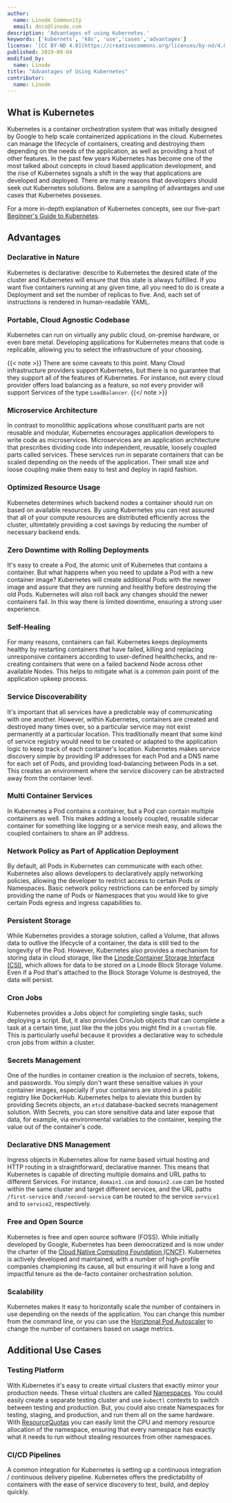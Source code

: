 ```yaml
---
author:
  name: Linode Community
  email: docs@linode.com
description: 'Advantages of using Kubernetes.'
keywords: ['kubernets', 'k8s', 'use','cases','advantages']
license: '[CC BY-ND 4.0](https://creativecommons.org/licenses/by-nd/4.0)'
published: 2019-09-04
modified_by:
  name: Linode
title: "Advantages of Using Kubernetes"
contributor:
  name: Linode
---
```


## What is Kubernetes

Kubernetes is a container orchestration system that was initially designed by Google to help scale containerized applications in the cloud. Kubernetes can manage the lifecycle of containers, creating and destroying them depending on the needs of the application, as well as providing a host of other features. In the past few years Kubernetes has become one of the most talked about concepts in cloud based application development, and the rise of Kubernetes signals a shift in the way that applications are developed and deployed. There are many reasons that developers should seek out Kubernetes solutions. Below are a sampling of advantages and use cases that Kubernetes posseses.

For a more in-depth explanation of Kubernetes concepts, see our five-part [Beginner's Guide to Kubernetes](/docs/applications/containers/kubernetes/beginners-guide-to-kubernetes/).

## Advantages

### Declarative in Nature

Kubernetes is declarative: describe to Kubernetes the desired state of the cluster and Kubernetes will ensure that this state is always fulfilled. If you want five containers running at any given time, all you need to do is create a Deployment and set the number of replicas to five. And, each set of instructions is rendered in human-readable YAML.

### Portable, Cloud Agnostic Codebase

Kubernetes can run on virtually any public cloud, on-premise hardware, or even bare metal. Developing applications for Kubernetes means that code is replicable, allowing you to select the infrastructure of your choosing.

{{< note >}}
There are some caveats to this point. Many Cloud infrastructure providers support Kubernetes, but there is no guarantee that they support all of the features of Kubernetes. For instance, not every cloud provider offers load balancing as a feature, so not every provider will support Services of the type `LoadBalancer`.
{{</ note >}}

### Microservice Architecture

In contrast to monolithic applications whose constituant parts are not reusable and modular, Kubernetes encourages application developers to write code as microservices. Microservices are an application architecture that prescribes dividing code into independent, reusable, loosely coupled parts called services. These services run in separate containers that can be scaled depending on the needs of the application. Their small size and loose coupling make them easy to test and deploy in rapid fashion.

### Optimized Resource Usage

Kubernetes determines which backend nodes a container should run on based on available resources. By using Kubernetes you can rest assured that all of your compute resources are distributed efficiently across the cluster, ultimtately providing a cost savings by reducing the number of necessary backend ends.

### Zero Downtime with Rolling Deployments

It's easy to create a Pod, the atomic unit of Kubernetes that contains a container. But what happens when you need to update a Pod with a new container image? Kubernetes will create additional Pods with the newer image and assure that they are running and healthy before destroying the old Pods. Kubernetes will also roll back any changes should the newer containers fail. In this way there is limited downtime, ensuring a strong user experience.

### Self-Healing

For many reasons, containers can fail. Kubernetes keeps deployments healthy by restarting containers that have failed, killing and replacing unresponsive containers according to user-defined healthchecks, and re-creating containers that were on a failed backend Node across other available Nodes. This helps to mitigate what is a common pain point of the application upkeep process.

### Service Discoverability

It's important that all services have a predictable way of communicating with one another. However, within Kubernetes, containers are created and destroyed many times over, so a particular service may not exist permanently at a particular location. This traditionally meant that some kind of service registry would need to be created or adapted to the application logic to keep track of each container's location. Kubernetes makes service discovery simple by providing IP addresses for each Pod and a DNS name for each set of Pods, and providing load-balancing between Pods in a set. This creates an environment where the service discovery can be abstracted away from the container level.

### Multi Container Services

In Kubernetes a Pod contains a container, but a Pod can contain multiple containers as well. This makes adding a loosely coupled, reusable sidecar container for something like logging or a service mesh easy, and allows the coupled containers to share an IP address.

### Network Policy as Part of Application Deployment

By default, all Pods in Kubernetes can communicate with each other. Kubernetes also allows developers to declaratively apply networking policies, allowing the developer to restrict access to certain Pods or Namespaces. Basic network policy restrictions can be enforced by simply providing the name of Pods or Namespaces that you would like to give certain Pods egress and ingress capabilities to.

### Persistent Storage

While Kubernetes provides a storage solution, called a Volume, that allows data to outlive the lifecycle of a container, the data is still tied to the longevity of the Pod. However, Kubernetes also provides a mechanism for storing data in cloud storage, like the [Linode Container Storage Interface (CSI)](/docs/applications/containers/deploy-volumes-with-the-linode-block-storage-csi-driver/), which allows for data to be stored on a Linode Block Storage Volume. Even if a Pod that's attached to the Block Storage Volume is destroyed, the data will persist.

### Cron Jobs

Kubernetes provides a Jobs object for completing single tasks, such deploying a script. But, it also provides CronJob objects that can complete a task at a certain time, just like the the jobs you might find in a `crontab` file. This is particularly useful because it provides a declarative way to schedule cron jobs from within a cluster.

### Secrets Management

One of the hurdles in container creation is the inclusion of secrets, tokens, and passwords. You simply don't want these sensitive values in your container images, especially if your containers are stored in a public registry like DockerHub. Kubernetes helps to aleviate this burden by providing Secrets objects, an `etcd` database-backed secrets management solution. With Secrets, you can store sensitive data and later expose that data, for example, via environmental variables to the container, keeping the value out of the container's code.

### Declarative DNS Management

Ingress objects in Kubernetes allow for name based virtual hosting and HTTP routing in a straightforward, declarative manner. This means that Kubernetes is capable of directing multiple domains and URL paths to different Services. For instance, `domain1.com` and `domain2.com` can be hosted within the same cluster and target different services, and the URL paths `/first-service` and `/second-service` can be routed to the service `service1` and to `service2`, respectively.

### Free and Open Source

Kubernetes is free and open source software (FOSS). While initially developed by Google, Kubernetes has been democratized and is now under the charter of the [Cloud Native Computing Foundation (CNCF)](https://www.cncf.io/). Kubernetes is actively developed and maintained, with a number of high-profile companies championing its cause, all but ensuring it will have a long and impactful tenure as the de-facto container orchestration solution.

### Scalability

Kubernetes makes it easy to horizontally scale the number of containers in use depending on the needs of the application. You can change this number from the command line, or you can use the [Horiztonal Pod Autoscaler](https://kubernetes.io/docs/tasks/run-application/horizontal-pod-autoscale/) to change the number of containers based on usage metrics.

## Additional Use Cases

### Testing Platform

With Kubernetes it's easy to create virtual clusters that exactly mirror your production needs. These virtual clusters are called [Namespaces](/docs/applications/containers/kubernetes/beginners-guide-to-kubernetes-part-3-objects/#namespaces). You could easily create a separate testing cluster and use `kubectl` contexts to switch between testing and production. But, you could also create Namespaces for testing, staging, and production, and run them all on the same hardware. With [ResourceQuotas](https://kubernetes.io/docs/concepts/policy/resource-quotas/) you can easily limit the CPU and memory resource allocation of the namespace, ensuring that every namespace has exactly what it needs to run without stealing resources from other namespaces.

### CI/CD Pipelines

A common integration for Kubernetes is setting up a continuous integration / continuous delivery pipeline. Kubernetes offers the predictability of containers with the ease of service discovery to test, build, and deploy quickly.

